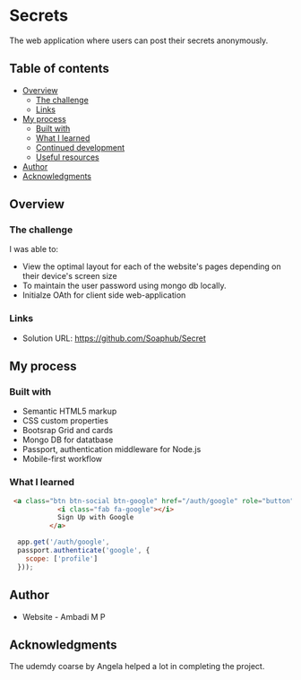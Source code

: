 # Secrets

The web application where users can post their secrets anonymously.   

## Table of contents

- [Overview](#overview)
  - [The challenge](#the-challenge)
  - [Links](#links)
- [My process](#my-process)
  - [Built with](#built-with)
  - [What I learned](#what-i-learned)
  - [Continued development](#continued-development)
  - [Useful resources](#useful-resources)
- [Author](#author)
- [Acknowledgments](#acknowledgments)

## Overview


### The challenge

I was able to:

- View the optimal layout for each of the website's pages depending on their device's screen size
- To maintain the user password using mongo db locally.
- Initialze OAth for client side web-application

### Links

- Solution URL: https://github.com/Soaphub/Secret

## My process

### Built with

- Semantic HTML5 markup
- CSS custom properties
- Bootsrap Grid and cards
- Mongo DB for datatbase
- Passport, authentication middleware for Node.js
- Mobile-first workflow


### What I learned

```html
 <a class="btn btn-social btn-google" href="/auth/google" role="button">
            <i class="fab fa-google"></i>
            Sign Up with Google
          </a>
```
```.js
  app.get('/auth/google',
  passport.authenticate('google', {
    scope: ['profile']
  }));
```

## Author

- Website - Ambadi M P 

## Acknowledgments

The udemdy coarse by Angela helped a lot in completing the project.
